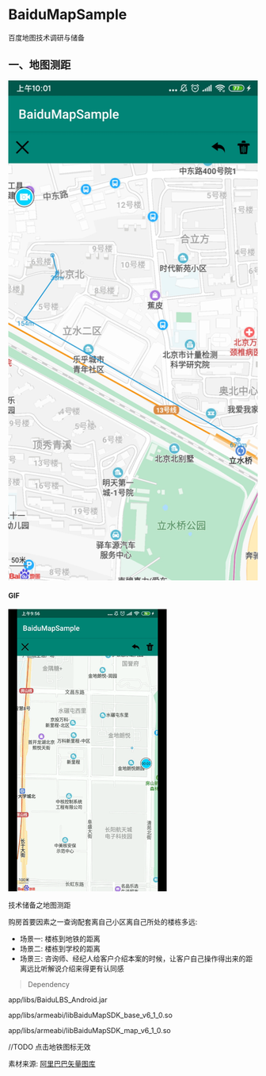 # BaiduMapSample

百度地图技术调研与储备



## 一、地图测距

![Screenshot_2020-01-14-10-01-47-654_baidumapsdk.demo](./images/Screenshot_2020-01-14-10-01-47-654_baidumapsdk.demo.jpg)



#### GIF

![地图测距](./images/地图测距.gif)



技术储备之地图测距

购房首要因素之一查询配套离自己小区离自己所处的楼栋多远:

- 场景一: 楼栋到地铁的距离
- 场景二: 楼栋到学校的距离
- 场景三: 咨询师、经纪人给客户介绍本案的时候，让客户自己操作得出来的距离远比听解说介绍来得更有认同感





> Dependency 

app/libs/BaiduLBS_Android.jar

app/libs/armeabi/libBaiduMapSDK_base_v6_1_0.so

app/libs/armeabi/libBaiduMapSDK_map_v6_1_0.so



//TODO 点击地铁图标无效



素材来源: [阿里巴巴矢量图库](https://www.iconfont.cn/)